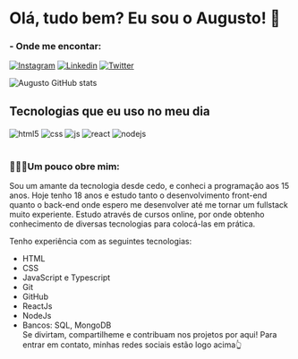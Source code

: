<h1>Olá, tudo bem? Eu sou o Augusto! 👋</h1>


### - Onde me encontar:

[![Instagram](https://img.shields.io/badge/Instagram-E4405F?style=for-the-badge&logo=instagram&logoColor=white)](https://www.instagram.com/augustoosantana_/)
[![Linkedin](https://img.shields.io/badge/LinkedIn-0077B5?style=for-the-badge&logo=linkedin&logoColor=white)](https://www.linkedin.com/in/augusto-santana-guilherme-6686a3241/)
[![Twitter](https://img.shields.io/badge/Twitter-1DA1F2?style=for-the-badge&logo=twitter&logoColor=white)](https://twitter.com/AugustooSant)

![Augusto GitHub stats](https://github-readme-stats.vercel.app/api?username=AugustooW5&show_icons=true&theme=dracula&count_private=true)

## Tecnologias que eu uso no meu dia

<div style="display: inline_block">
  <img align="center" alt="html5" src="https://img.shields.io/badge/HTML5-E34F26?style=for-the-badge&logo=html5&logoColor=white" />
  <img align="center" alt="css" src="https://img.shields.io/badge/CSS3-1572B6?style=for-the-badge&logo=css3&logoColor=white" />
  <img align="center" alt="js" src="https://img.shields.io/badge/JavaScript-F7DF1E?style=for-the-badge&logo=javascript&logoColor=black" />
  <img align="center" alt="react" src="https://img.shields.io/badge/React-20232A?style=for-the-badge&logo=react&logoColor=61DAFB" />
  <img align="center" alt="nodejs" src="https://img.shields.io/badge/Node.js-43853D?style=for-the-badge&logo=node.js&logoColor=white" />
</div><br/>

### 👨🏻‍💻Um pouco obre mim:
Sou um amante da tecnologia desde cedo, e conheci a programação aos 15 anos.
Hoje tenho 18 anos e estudo tanto o desenvolvimento front-end quanto o back-end onde espero me desenvolver até me tornar um fullstack muito experiente. Estudo através de cursos online, por onde obtenho conhecimento de diversas tecnologias para colocá-las em prática.

Tenho experiência com as seguintes tecnologias:
- HTML
- CSS
- JavaScript e Typescript
- Git
- GitHub
- ReactJs
- NodeJs
- Bancos: SQL, MongoDB </br>
Se divirtam, compartilheme e contribuam nos projetos por aqui! Para entrar em contato, minhas redes sociais estão logo acima👆

